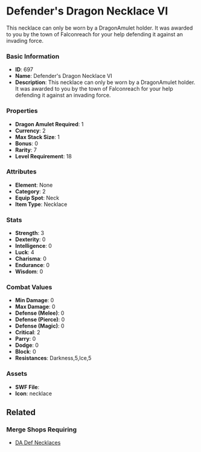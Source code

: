 # Defender's Dragon Necklace VI

This necklace can only be worn by a DragonAmulet holder. It was awarded to you by the town of Falconreach for your help defending it against an invading force. 

### Basic Information

- **ID**: 697
- **Name**: Defender&#039;s Dragon Necklace VI
- **Description**: This necklace can only be worn by a DragonAmulet holder. It was awarded to you by the town of Falconreach for your help defending it against an invading force. 

### Properties

- **Dragon Amulet Required**: 1
- **Currency**: 2
- **Max Stack Size**: 1
- **Bonus**: 0
- **Rarity**: 7
- **Level Requirement**: 18

### Attributes

- **Element**: None
- **Category**: 2
- **Equip Spot**: Neck
- **Item Type**: Necklace

### Stats

- **Strength**: 3
- **Dexterity**: 0
- **Intelligence**: 0
- **Luck**: 4
- **Charisma**: 0
- **Endurance**: 0
- **Wisdom**: 0

### Combat Values

- **Min Damage**: 0
- **Max Damage**: 0
- **Defense (Melee)**: 0
- **Defense (Pierce)**: 0
- **Defense (Magic)**: 0
- **Critical**: 2
- **Parry**: 0
- **Dodge**: 0
- **Block**: 0
- **Resistances**: Darkness,5,Ice,5

### Assets

- **SWF File**: 
- **Icon**: necklace

## Related

### Merge Shops Requiring

- [DA Def Necklaces](../merge-shops/383-da-def-necklaces.md)

